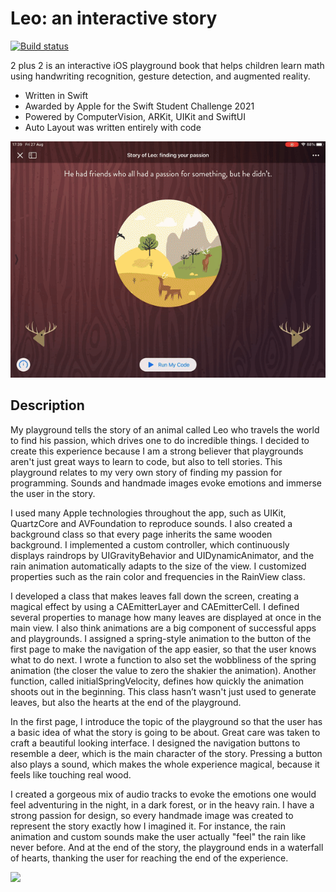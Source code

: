 # Leo: an interactive story
[![Build status](https://build.appcenter.ms/v0.1/apps/e0928fc1-253b-4e65-81cd-01e013fd6c0d/branches/master/badge)](https://appcenter.ms)

2 plus 2 is an interactive iOS playground book that helps children learn math using handwriting recognition, gesture detection, and augmented reality.

* Written in Swift
* Awarded by Apple for the Swift Student Challenge 2021
* Powered by ComputerVision, ARKit, UIKit and SwiftUI
* Auto Layout was written entirely with code

![](demo.gif)

## Description
My playground tells the story of an animal called Leo who travels the world to find his passion, which drives one to do incredible things. I decided to create this experience because I am a strong believer that playgrounds aren't just great ways to learn to code, but also to tell stories. This playground relates to my very own story of finding my passion for programming. Sounds and handmade images evoke emotions and immerse the user in the story.

I used many Apple technologies throughout the app, such as UIKit, QuartzCore and AVFoundation to reproduce sounds. I also created a background class so that every page inherits the same wooden background. I implemented a custom controller, which continuously displays raindrops by UIGravityBehavior and UIDynamicAnimator, and the rain animation automatically adapts to the size of the view. I customized properties such as the rain color and frequencies in the RainView class.

I developed a class that makes leaves fall down the screen, creating a magical effect by using a CAEmitterLayer and CAEmitterCell. I defined several properties to manage how many leaves are displayed at once in the main view. I also think animations are a big component of successful apps and playgrounds. I assigned a spring-style animation to the button of the first page to make the navigation of the app easier, so that the user knows what to do next. I wrote a function to also set the wobbliness of the spring animation (the closer the value to zero the shakier the animation). Another function, called initialSpringVelocity, defines how quickly the animation shoots out in the beginning. This class hasn’t wasn't just used to generate leaves, but also the hearts at the end of the playground.

In the first page, I introduce the topic of the playground so that the user has a basic idea of what the story is going to be about. Great care was taken to craft a beautiful looking interface. I designed the navigation buttons to resemble a deer, which is the main character of the story. Pressing a button also plays a sound, which makes the whole experience magical, because it feels like touching real wood.

I created a gorgeous mix of audio tracks to evoke the emotions one would feel adventuring in the night, in a dark forest, or in the heavy rain. I have a strong passion for design, so every handmade image was created to represent the story exactly how I imagined it. For instance, the rain animation and custom sounds make the user actually "feel" the rain like never before. And at the end of the story, the playground ends in a waterfall of hearts, thanking the user for reaching the end of the experience. 


![](cover.png)
